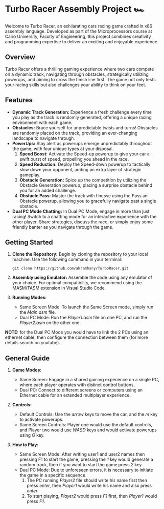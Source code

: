 # Turbo Racer Assembly Project 🏎️

Welcome to Turbo Racer, an exhilarating cars racing game crafted in x86 assembly language. Developed as part of the Microprocessors course at Cairo University, Faculty of Engineering, this project combines creativity and programming expertise to deliver an exciting and enjoyable experience.


## Overview

Turbo Racer offers a thrilling gaming experience where two cars compete on a dynamic track, navigating through obstacles, strategically utilizing powerups, and aiming to cross the finish line first. The game not only tests your racing skills but also challenges your ability to think on your feet.


## Features

- **Dynamic Track Generation:** Experience a fresh challenge every time you play as the track is randomly generated, offering a unique racing environment with each game.
- **Obstacles:** Brace yourself for unpredictable twists and turns! Obstacles are randomly placed on the track, providing an ever-changing landscape to navigate through.
- **PowerUps:** Stay alert as powerups emerge unpredictably throughout the game, with four unique types at your disposal.
   1. **Speed Boost:** Activate the Speed-up powerup to give your car a swift burst of speed, propelling you ahead in the race.
   2. **Speed Reduction:** Deploy the Speed-down powerup to tactically slow down your opponent, adding an extra layer of strategic gameplay.
   3. **Obstacle Generation:** Spice up the competition by utilizing the Obstacle Generation powerup, placing a surprise obstacle behind you for an added challenge.
   4. **Obstacle Pass:** Master the track with finesse using the Pass an Obstacle powerup, allowing you to gracefully navigate past a single obstacle.
- **Dual PC Mode Chatting:** In Dual PC Mode, engage in more than just racing! Switch to a chatting mode for an interactive experience with the other player. Share strategies, discuss the race, or simply enjoy some friendly banter as you navigate through the game.


## Getting Started

1. **Clone the Repository:**
   Begin by cloning the repository to your local machine. Use the following command in your terminal:
   ```
   git clone https://github.com/akramhany/TurboRacer.git
   ```

2. **Assembly using Emulator:**
    Assemble the code using any emulator of your choice. For optimal compatibility, we recommend using the MASM/TASM extension in Visual Studio Code.

3. **Running Modes:**
   - Same Screen Mode: To launch the Same Screen mode, simply run the *Main.asm* file.
   - Dual PC Mode: Run the *Player1.asm* file on one PC, and run the *Player2.asm* on the other one.

**NOTE:** for the Dual PC Mode you would have to link the 2 PCs using an ethernet cable, then configure the connection between them (for more details search on youtube).


## General Guide

1. **Game Modes:**
    - Same Screen: Engage in a shared gaming experience on a single PC, where each player operates with distinct control buttons.
    - Dual PC: Connect to different screens or computers using an Ethernet cable for an extended multiplayer experience.

2. **Controls:**
    - Default Controls: Use the *arrow* keys to move the car, and the *m* key to activate powerups.
    - Same Screen Controls: Player one would use the default controls, and Player two would use *WASD* keys and would activate powerups using *Q* key.

3. **How to Play:**
    - Same Screen Mode: After writing user1 and user2 names then pressing F1 to start the game, pressing the *1* key would generate a random track, then if you want to start the game press *2* key.
    - Dual PC Mode: Due to unforeseen errors, it is necessary to initiate the game in a specific sequence.
        1. The PC running *Player2* file should write his name first then press *enter*, then *Player1* would write his name and also press *enter*.
        2. To start playing, *Player2* would press *F1* first, then *Player1* would press *F1*.